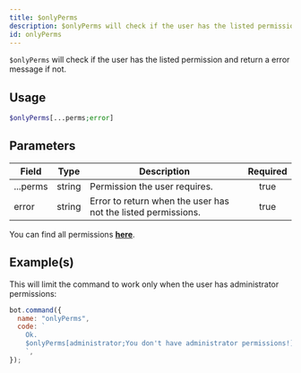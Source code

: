 ```yaml
---
title: $onlyPerms
description: $onlyPerms will check if the user has the listed permission and return a error message if not.
id: onlyPerms
---
```


`$onlyPerms` will check if the user has the listed permission and return a error message if not.

## Usage

```php
$onlyPerms[...perms;error]
```

## Parameters

| Field    | Type   | Description                                                   | Required |
| -------- | ------ | ------------------------------------------------------------- | :------: |
| ...perms | string | Permission the user requires.                                 |   true   |
| error    | string | Error to return when the user has not the listed permissions. |   true   |

You can find all permissions **[here](../../guides/client/2permissions.md)**.

## Example(s)

This will limit the command to work only when the user has administrator permissions:

```javascript
bot.command({
  name: "onlyPerms",
  code: `
    Ok.
    $onlyPerms[administrator;You don't have administrator permissions!]
    `,
});
```

